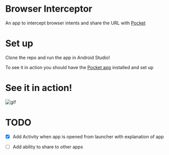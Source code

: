 # Browser Interceptor
An app to intercept browser intents and share the URL with [Pocket](https://getpocket.com)

# Set up
Clone the repo and run the app in Android Studio!

To see it in action you should have the [Pocket app](https://play.google.com/store/apps/details?id=com.ideashower.readitlater.pro&hl=en) installed and set up

# See it in action!

![gif](http://g.recordit.co/2UZq8RQkiG.gif)

# TODO

- [X] Add Activity when app is opened from launcher with explanation of app

- [ ] Add ability to share to other apps
